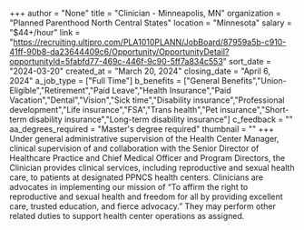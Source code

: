 +++
author = "None"
title = "Clinician - Minneapolis, MN"
organization = "Planned Parenthood North Central States"
location = "Minnesota"
salary = "$44+/hour"
link = "https://recruiting.ultipro.com/PLA1010PLANN/JobBoard/87959a5b-c910-41ff-90b8-da23644409c6/Opportunity/OpportunityDetail?opportunityId=5fabfd77-469c-446f-9c90-5ff7a834c553"
sort_date = "2024-03-20"
created_at = "March 20, 2024"
closing_date = "April 6, 2024"
a_job_type = ["Full Time"]
b_benefits = ["General Benefits","Union-Eligible","Retirement","Paid Leave","Health Insurance","Paid Vacation","Dental","Vision","Sick time","Disability insurance","Professional development","Life insurance","FSA","Trans health","Pet insurance","Short-term disability insurance","Long-term disability insurance"]
c_feedback = ""
aa_degrees_required = "Master's degree required"
thumbnail = ""
+++
Under general administrative supervision of the Health Center Manager, clinical supervision of and collaboration with the Senior Director of Healthcare Practice and Chief Medical Officer and Program Directors, the Clinician provides clinical services, including reproductive and sexual health care, to patients at designated PPNCS health centers. Clinicians are advocates in implementing our mission of “To affirm the right to reproductive and sexual health and freedom for all by providing excellent care, trusted education, and fierce advocacy.” They may perform other related duties to support health center operations as assigned.